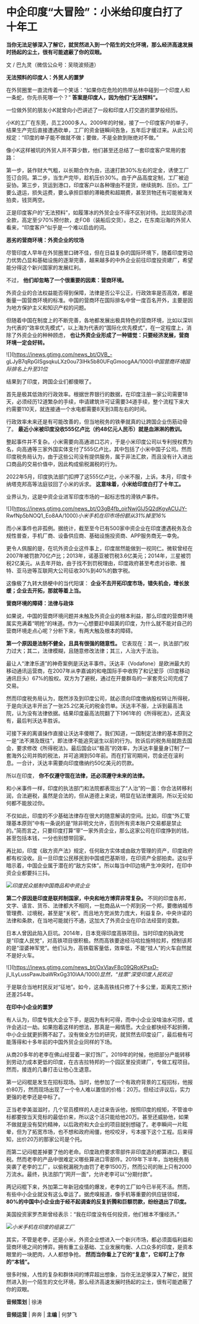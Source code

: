 # 中企印度“大冒险”：小米给印度白打了十年工

**当你无法足够深入了解它，就贸然进入到一个陌生的文化环境，那么经济高速发展时扬起的尘土，很有可能遮蔽了你的双眼。**

文 / 巴九灵（微信公众号：吴晓波频道）

**无法预料的印度人：外贸人的噩梦**

在外贸圈里一直流传着一个笑话：“如果你在危险的热带丛林中碰到一个印度人和一条蛇，你先杀死哪一个？” **答案是印度人，因为他们“无法预料”。**

一位做外贸的朋友小K就曾向小巴讲述了一段和印度人打交道的噩梦般经历。

小K的工厂在东莞，员工2000多人。2009年的时候，接了一个印度客户的单子，结果生产完后直接遭遇砍单，工厂的资金链瞬间告急，五年后才缓过来。从此公司规定：“印度的单子能不做就不做；要做，不是全款到账绝对不做。”

像小K这样被坑的外贸人并不算少数，他们甚至还总结了一套印度客户常用的套路：

第一步，装作财大气粗，以长期合作为由，迅速打款30%左右的定金，诱使工厂签订合同。第二步，当生产完毕，趁机压价30%。由于产品高度定制，工厂被迫妥协。第三步，货运到港口，印度客户以各种理由不提货，继续挑刺、压价。工厂要么退运，损失运费，要么承担巨额的滞箱费和超期费，甚至货物还有可能被海关拍卖，钱货两空。

正是印度客户的“无法预料”，如履薄冰的外贸企业不得不区别对待。比如现货必须全款，高定至少70%预付款，走FOB（装船后交货）。总之，在东南沿海的外贸人看来，“印度客户”似乎是一个难以启齿的词。

**恶劣的营商环境：外资企业的坟场**

尽管印度人早年在外贸圈里口碑不佳，但在日益复杂的国际环境下，随着印度劳动力优势凸显和基础设施的逐渐完善，越来越多的中外企业前往印度投资建厂，希望能分得这个新兴国家的发展红利。

不过， **他们却忽略了一个很重要的因素：营商环境。**

外资企业的合法权益能否得到保障，法律是否公平公正，行政效率是否高效，都是衡量一国营商环境的标准。中国的营商环在国际排名中曾一度百名开外，主要是因为地方保护主义和知识产权的问题。

但随着中国在制度上的不断完善，各地都发展出极具特色的营商环境，比如以深圳为代表的“效率优先模式”，以上海为代表的“国际化优先模式”，在一定程度上，消除了外资企业的种种顾虑，
**也让外资企业形成了一种错觉：只要经济发展，营商环境一定会好转。**

![](https://inews.gtimg.com/news_bt/OVB_-
gLJyB7qRpGISgsqkuLXz0ou73lHk5b80UFqGmocgAA/1000)_中国营商环境国际排名上升至31位_

结果到了印度，跨国企业们都傻眼了。

首先是极其低效的行政效率。根据世界银行的数据，在印度注册一家公司需要18天，必须经历12道繁杂的手续，申请建筑许可证需要34道手续，整个流程下来大约需要110天，就连接通一个水电都需要8天到3周左右的时间。

行政效率未来还是有可能改善的，但当地税务的铁拳就真的让跨国企业伤筋动骨了。 **最近小米被印度没收555亿卢比（约48亿元人民币）就是血淋淋的教训。**

整起事件并不复杂。小米需要向高通进口芯片，于是小米印度公司以专利授权费为名，向高通等三家外国实体支付了555亿卢比，其中包括了小米中国子公司。然而印度税务局认为，由于这些公司没有提供服务，属于非法汇款，而且没有计入进出口商品的交易价值中，因此构成偷税漏税的行为。

2022年5月，印度执法部门扣押了这555亿卢比，小米不服，上诉。本月，印度卡纳塔克邦高等法庭驳回了小米的诉求。 **这意味着，小米给印度白打了十年工。**

业界认为，这是中资企业进军印度市场的一起标志性的滑铁卢事件。

![](https://inews.gtimg.com/news_bt/O3gB4fb_oirNwjGlJ5Q2dKgyACUJY-
RwfNp5bNOQ1_Eo8AA/1000)_小米手机在印市场份额从31%掉至16%_

而小米事件也非孤例。据统计，截至至今已有500家中资企业在印度遭遇税务及合规性普查，手机厂商、设备供应商、基础设施投资商、APP服务商无一幸免。

更令人佩服的是，在坑外资企业这件事上，印度居然能做到一视同仁。微软曾经在2007年被罚款70亿卢比；2013年，诺基亚被罚税3.6亿美元；2014年，三星被罚税2亿美元。从去年开始，由于找不到罚税理由，印度政府甚至考虑对谷歌、推特、亚马逊等互联网大公司征收30%到40%的数字税。

这像极了九转大肠梗中的当代阳谋： **企业不去开拓印度市场，错失机会，增长放缓；企业去开拓，那就等着上当。**

**营商环境的障碍：法律与政体**

如果说，中国的营商环境问题并未触及外资企业的根本利益，那么印度的营商环境属实充满着“明抢”的味道。作为一心想要赶中超美的印度，为什么就不能对自己的营商环境走点心呢？分析下来，有两大触及根本的障碍。

**第一个原因是法制不健全，且具有很强的随意性。** 它表现在：其一，执法部门权力过大；其二，法律模糊，且随意修改法律；其三，人治大于法治。

最让人“津津乐道”的神奇案例是沃达丰事件。沃达丰（Vodafone）是欧洲最大的移动通讯运营商，在2007年从李嘉诚的和电国际手中收购了和记爱莎（印度移动通讯巨头）67%的股权。双方为了避税，通过在开曼群岛的一家套壳公司完成了交易。

然而印度税务局认为，既然涉及到印度公司，就必须向印度缴纳股权转让所得税，于是向沃达丰开出了一张25.2亿美元的税金罚单。沃达丰不服，上诉到最高法院，认为没有法律依据。结果印度最高法院翻了下1961年的《所得税法》，还真没有，最后判沃达丰胜诉。

可接下来的离谱操作直接让沃达丰傻眼了。我们知道，一国制定法律的基本原则之一是“法不溯及既往”，即法律不能追究诞生以前的行为。败诉后的税务局就跑去国会，要求修改《所得税法》。最后国会以“极高”的效率，为沃达丰量量身订制了一套海外公司并购的税法，并可追溯到50年前。而在打官司期间，罚金还在滚利息。一合计，沃达丰需要向印度缴纳约50亿美元的罚款。

所以在印度， **你不仅遵守现在法律，还必须遵守未来的法律。**

和小米事件一样，印度的执法部门和法院都表现出了“人治”的一面：你合法转移利润，合法避税，虽然是合法的，但从道德上来说，明显在钻法律漏洞，所以无论如何都不能放过你。

不仅如此，印度的不少基础法律存在很大的随意解读的空间。比如，印度“外汇管理基本原则”中有一条说的是“除非明文允许，否则所有资本账户交易都是禁止的。”简而言之，只要印度打算“宰”一家外资企业，那么这家公司在印度挣到的钱，甚至包括本钱，一分也别想带回家。

再比如，印度《敌方资产法》规定，任何敌方实体或由敌方管理的资产，印度政府都有权没收。且一旦印度公民移民到中国或巴基斯坦，在印资产全部拍卖。这似乎暗示着，中国企业属于潜在的“敌方实体”。所以每当中印边境产生冲突时，在印中资企业都要抖三抖。

![](https://inews.gtimg.com/news_bt/OBNMiezc560I4bbKDM21kYi4pVnLfTjnU0YcxACMIjQvUAA/1000)_印度民众抵制中国商品和中资企业_

**第二个原因是印度是联邦制国家，中央和地方博弈非常复杂。**
不同的印度各邦，文字、语言、货币、法律都大不相同，一批商品从一个邦到另一个邦，要缴纳城市管理费、过境税，甚至是“关税”。而且地方党派势力庞大，利益复杂，中央许诺的法律和条款，在当地可能就行不通，这加大了外资企业在印合法经营的变数。

日本人曾因此陷入巨坑。2014年，日本竞得印度高铁项目。当时印度的执政党是“印度人民党”，对高铁项目很积极。然而高铁要途经马哈拉施特拉邦，控制该邦的是“湿婆神军党”。他们认为，高铁载客量低，效率低，不能“挂人”的火车自然就不是好火车。

![](https://inews.gtimg.com/news_bt/OxVlavF8c09QRoKPsxD-
jl_lLyLussPawJbaWRxGg310IAA/1000)_显然，“挂票”深受印度人民欢迎_

于是联合当地村民反对“征地”。如今，这条高铁线只修了十多公里，距离完工预计还差254年。

**在印中小企业的噩梦**

有人认为，印度专挑大企业下手，是因为有利可得，而中小企业没啥油水可捞，或许会逃过一劫。如果抱着这样的想法，那真是一厢情愿。大企业都快经不起折腾，中小企业就更折腾不起了。没有做全方位的研究，就贸然去印度设厂，最后极有可能落得和十多年前的中国外贸企业同样的下场。

从商20多年的老李在佛山经营着一家灯饰厂。2019年的时候，他把部分产能转移到劳动力成本更低的印度，在古吉拉特邦的一个园区里投资建厂，专做工程项目。然而，接连的几番打击让他心生退意。

第一记闷棍是发生在招标现场。当时，他参加了一个有政府背景的工程招标，他报价80万，然而现场出现了一个令人难以置信的价格：20万。但经过评议后，实力更强的老李还是中标了。

正当老李美滋滋时，几个官员模样的人走过来告诉他，按照印度的规矩，不管谁中标都要按当天竞标的最低价来，所以这个活只能给他20万。甚至还威胁他，如果不做就是没有契约精神，以后政府和大企业的项目就别想碰了。老李瞬间一片眩晕，但为了拓宽市场，也不想和政府闹僵，他咬咬牙，亏本接下这个工程。后来得知，出价20万的那家公司是个托。

而第二记闷棍差掉要了他的老命。印度政府要求零部件非印度造的都算进口，要征税。然而老李的产品中很难定义哪些算进口零部件。2019年下半年，当地税务局突袭了老李的工厂，以偷税漏税为由罚了老李1500万，然而公司的账上只有2000万流水。最终，执法部门“网开一面”，允许老李可以“分期付款”。

两记闷棍下来，外加第二年新冠疫情的爆发，老李的工厂如今已半死不活。然而，有些中小企业就没有这么幸运了。据虎嗅报道，像手机等重要的供应链领域，
**80%的中国中小企业由于经不起调查的反复折腾和巨额罚款，纷纷退出了印度。**

美国投资家罗杰斯曾经表示：“我在印度没有任何投资，他们根本不懂经济。”

![](https://inews.gtimg.com/news_bt/OpIVZD842yucCqVfwDRexFgnQezcBda3uOuLbVCZwI81gAA/1000)_小米手机在印度的组装工厂_

其实，不管是老李，还是小米，外资企业想进入一个新兴市场，都必须面临利益和营商环境之间的博弈。拥有重工业基础、工业发展均衡、人口众多的印度，是资本眼里的一块肥肉，人人都想争抢。
**然而当你看上了它的“复息”，它却盯上了你的“本钱”。**

很多时候，人性的复杂和群体间的博弈超出想象，当你无法足够深入了解它，就贸然进入到一个陌生的文化环境，那么经济高速发展时扬起的尘土，很有可能遮蔽了你的双眼。

**音频策划** | 徐涛

**音频运营** | 奔奔 | **主编** | 何梦飞

